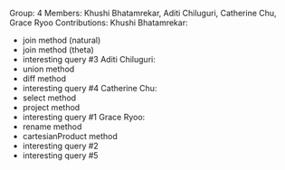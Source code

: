 Group: 4
Members: Khushi Bhatamrekar, Aditi Chiluguri, Catherine Chu, Grace Ryoo
Contributions:
Khushi Bhatamrekar:
- join method (natural)
- join method (theta)
- interesting query #3
Aditi Chiluguri:
- union method
- diff method
- interesting query #4
Catherine Chu:
- select method
- project method
- interesting query #1
Grace Ryoo:
- rename method
- cartesianProduct method
- interesting query #2
- interesting query #5
